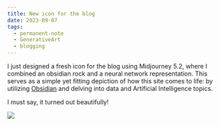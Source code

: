 ```yaml
---
title: New icon for the blog
date: 2023-09-07
tags:
  - permanent-note
  - GenerativeArt
  - blogging
---
```

I just designed a fresh icon for the blog using Midjourney 5.2, where I combined an obsidian rock and a neural network representation. This serves as a simple yet fitting depiction of how this site comes to life: by utilizing [Obsidian](My%20workflow%20for%20my%20public%20second%20brain.md) and delving into data and Artificial Intelligence topics.

I must say, it turned out beautifully!

![](obsidian-nn-icon.png)
